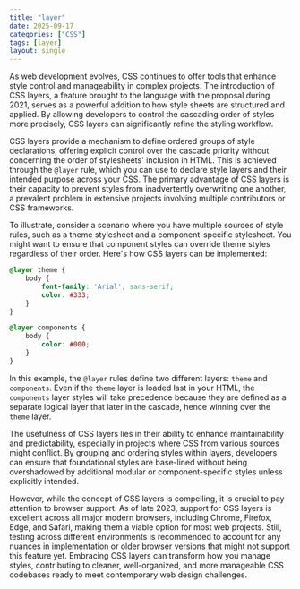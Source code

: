 ```yaml
---
title: "layer"
date: 2025-09-17
categories: ["CSS"]
tags: [layer]
layout: single
---
```


As web development evolves, CSS continues to offer tools that enhance style control and manageability in complex projects. The introduction of CSS layers, a feature brought to the language with the proposal during 2021, serves as a powerful addition to how style sheets are structured and applied. By allowing developers to control the cascading order of styles more precisely, CSS layers can significantly refine the styling workflow.

CSS layers provide a mechanism to define ordered groups of style declarations, offering explicit control over the cascade priority without concerning the order of stylesheets' inclusion in HTML. This is achieved through the `@layer` rule, which you can use to declare style layers and their intended purpose across your CSS. The primary advantage of CSS layers is their capacity to prevent styles from inadvertently overwriting one another, a prevalent problem in extensive projects involving multiple contributors or CSS frameworks.

To illustrate, consider a scenario where you have multiple sources of style rules, such as a theme stylesheet and a component-specific stylesheet. You might want to ensure that component styles can override theme styles regardless of their order. Here's how CSS layers can be implemented:

```css
@layer theme {
    body {
        font-family: 'Arial', sans-serif;
        color: #333;
    }
}

@layer components {
    body {
        color: #000;
    }
}
```

In this example, the `@layer` rules define two different layers: `theme` and `components`. Even if the `theme` layer is loaded last in your HTML, the `components` layer styles will take precedence because they are defined as a separate logical layer that later in the cascade, hence winning over the `theme` layer.

The usefulness of CSS layers lies in their ability to enhance maintainability and predictability, especially in projects where CSS from various sources might conflict. By grouping and ordering styles within layers, developers can ensure that foundational styles are base-lined without being overshadowed by additional modular or component-specific styles unless explicitly intended.

However, while the concept of CSS layers is compelling, it is crucial to pay attention to browser support. As of late 2023, support for CSS layers is excellent across all major modern browsers, including Chrome, Firefox, Edge, and Safari, making them a viable option for most web projects. Still, testing across different environments is recommended to account for any nuances in implementation or older browser versions that might not support this feature yet. Embracing CSS layers can transform how you manage styles, contributing to cleaner, well-organized, and more manageable CSS codebases ready to meet contemporary web design challenges.
